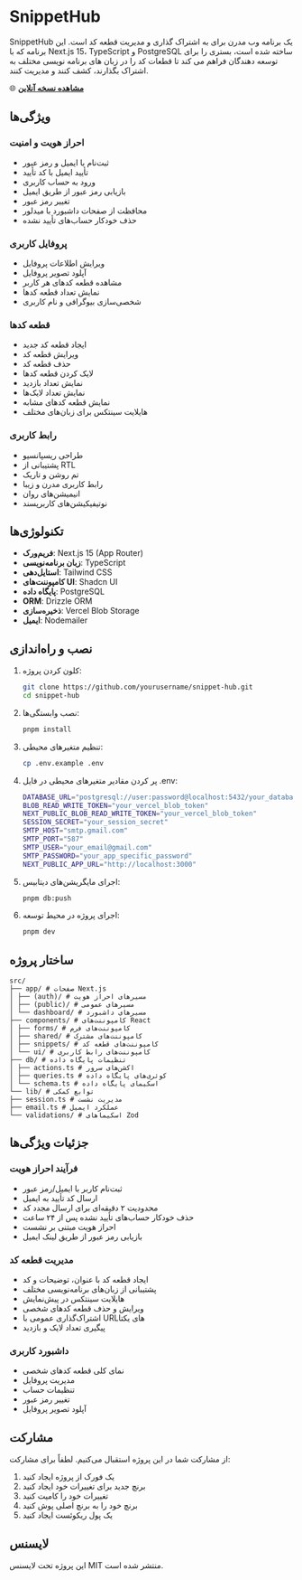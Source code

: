 # SnippetHub

SnippetHub یک برنامه وب مدرن برای به اشتراک گذاری و مدیریت قطعه کد است. این برنامه که با Next.js 15، TypeScript و PostgreSQL ساخته شده است، بستری را برای توسعه دهندگان فراهم می کند تا قطعات کد را در زبان های برنامه نویسی مختلف به اشتراک بگذارند، کشف کنند و مدیریت کنند.

🌐 **[مشاهده نسخه آنلاین](https://snippet-hub-hp0098v1.vercel.app/)**

## ویژگی‌ها

### احراز هویت و امنیت

- ثبت‌نام با ایمیل و رمز عبور
- تأیید ایمیل با کد تأیید
- ورود به حساب کاربری
- بازیابی رمز عبور از طریق ایمیل
- تغییر رمز عبور
- محافظت از صفحات داشبورد با میدلور
- حذف خودکار حساب‌های تأیید نشده

### پروفایل کاربری

- ویرایش اطلاعات پروفایل
- آپلود تصویر پروفایل
- مشاهده قطعه کدهای هر کاربر
- نمایش تعداد قطعه کدها
- شخصی‌سازی بیوگرافی و نام کاربری

### قطعه کدها

- ایجاد قطعه کد جدید
- ویرایش قطعه کد
- حذف قطعه کد
- لایک کردن قطعه کدها
- نمایش تعداد بازدید
- نمایش تعداد لایک‌ها
- نمایش قطعه کدهای مشابه
- هایلایت سینتکس برای زبان‌های مختلف

### رابط کاربری

- طراحی ریسپانسیو
- پشتیبانی از RTL
- تم روشن و تاریک
- رابط کاربری مدرن و زیبا
- انیمیشن‌های روان
- نوتیفیکیشن‌های کاربرپسند

## تکنولوژی‌ها

- **فریم‌ورک**: Next.js 15 (App Router)
- **زبان برنامه‌نویسی**: TypeScript
- **استایل‌دهی**: Tailwind CSS
- **کامپوننت‌های UI**: Shadcn UI
- **پایگاه داده**: PostgreSQL
- **ORM**: Drizzle ORM
- **ذخیره‌سازی**: Vercel Blob Storage
- **ایمیل**: Nodemailer

## نصب و راه‌اندازی

1. کلون کردن پروژه:

   ```bash
   git clone https://github.com/yourusername/snippet-hub.git
   cd snippet-hub
   ```

2. نصب وابستگی‌ها:

   ```bash
   pnpm install
   ```

3. تنظیم متغیرهای محیطی:

   ```bash
   cp .env.example .env
   ```

4. پر کردن مقادیر متغیرهای محیطی در فایل .env:

   ```bash
   DATABASE_URL="postgresql://user:password@localhost:5432/your_database"
   BLOB_READ_WRITE_TOKEN="your_vercel_blob_token"
   NEXT_PUBLIC_BLOB_READ_WRITE_TOKEN="your_vercel_blob_token"
   SESSION_SECRET="your_session_secret"
   SMTP_HOST="smtp.gmail.com"
   SMTP_PORT="587"
   SMTP_USER="your_email@gmail.com"
   SMTP_PASSWORD="your_app_specific_password"
   NEXT_PUBLIC_APP_URL="http://localhost:3000"
   ```

5. اجرای مایگریشن‌های دیتابیس:

   ```bash
   pnpm db:push
   ```

6. اجرای پروژه در محیط توسعه:
   ```bash
   pnpm dev
   ```

## ساختار پروژه

```
src/
├── app/ # صفحات Next.js
│ ├── (auth)/ # مسیرهای احراز هویت
│ ├── (public)/ # مسیرهای عمومی
│ └── dashboard/ # مسیرهای داشبورد
├── components/ # کامپوننت‌های React
│ ├── forms/ # کامپوننت‌های فرم
│ ├── shared/ # کامپوننت‌های مشترک
│ ├── snippets/ # کامپوننت‌های قطعه کد
│ └── ui/ # کامپوننت‌های رابط کاربری
├── db/ # تنظیمات پایگاه داده
│ ├── actions.ts # اکشن‌های سرور
│ ├── queries.ts # کوئری‌های پایگاه داده
│ └── schema.ts # اسکیمای پایگاه داده
└── lib/ # توابع کمکی
├── session.ts # مدیریت نشست
├── email.ts # عملکرد ایمیل
└── validations/ # اسکیماهای Zod
```

## جزئیات ویژگی‌ها

### فرآیند احراز هویت

- ثبت‌نام کاربر با ایمیل/رمز عبور
- ارسال کد تأیید به ایمیل
- محدودیت ۲ دقیقه‌ای برای ارسال مجدد کد
- حذف خودکار حساب‌های تأیید نشده پس از ۲۴ ساعت
- احراز هویت مبتنی بر نشست
- بازیابی رمز عبور از طریق لینک ایمیل

### مدیریت قطعه کد

- ایجاد قطعه کد با عنوان، توضیحات و کد
- پشتیبانی از زبان‌های برنامه‌نویسی مختلف
- هایلایت سینتکس در پیش‌نمایش
- ویرایش و حذف قطعه کدهای شخصی
- اشتراک‌گذاری عمومی با URL‌های یکتا
- پیگیری تعداد لایک و بازدید

### داشبورد کاربری

- نمای کلی قطعه کدهای شخصی
- مدیریت پروفایل
- تنظیمات حساب
- تغییر رمز عبور
- آپلود تصویر پروفایل

## مشارکت

از مشارکت شما در این پروژه استقبال می‌کنیم. لطفاً برای مشارکت:

1. یک فورک از پروژه ایجاد کنید
2. برنچ جدید برای تغییرات خود ایجاد کنید
3. تغییرات خود را کامیت کنید
4. برنچ خود را به برنچ اصلی پوش کنید
5. یک پول ریکوئست ایجاد کنید

## لایسنس

این پروژه تحت لایسنس MIT منتشر شده است.
